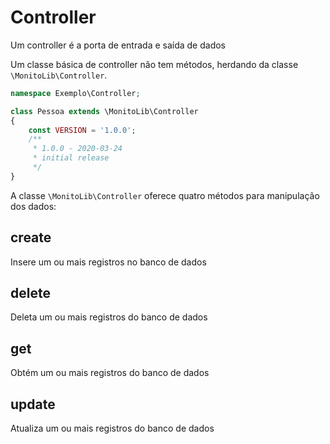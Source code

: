# Controller

Um controller é a porta de entrada e saída de dados

Um classe básica de controller não tem métodos, herdando da classe `\MonitoLib\Controller`.

```php
namespace Exemplo\Controller;

class Pessoa extends \MonitoLib\Controller
{
    const VERSION = '1.0.0';
    /**
     * 1.0.0 - 2020-03-24
     * initial release
     */
}
```

A classe `\MonitoLib\Controller` oferece quatro métodos para manipulação dos dados:
## create
Insere um ou mais registros no banco de dados
## delete
Deleta um ou mais registros do banco de dados
## get
Obtém um ou mais registros do banco de dados
## update
Atualiza um ou mais registros do banco de dados